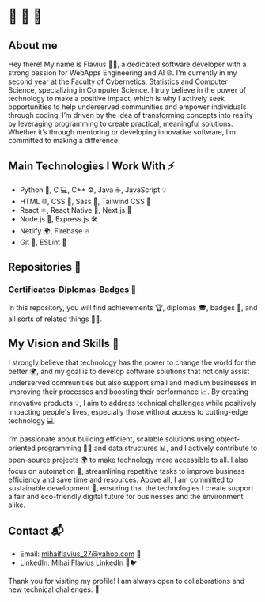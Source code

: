 # 👋 👋 👋

## About me 

Hey there! My name is Flavius 👨‍💻, a dedicated software developer with a strong passion for WebApps Engineering and AI 🌐. I'm currently in my second year at the Faculty of Cybernetics, Statistics and Computer Science, specializing in Computer Science. I truly believe in the power of technology to make a positive impact, which is why I actively seek opportunities to help underserved communities and empower individuals through coding. I’m driven by the idea of transforming concepts into reality by leveraging programming to create practical, meaningful solutions. Whether it’s through mentoring or developing innovative software, I’m committed to making a difference.

## Main Technologies I Work With ⚡

- Python 🐍, C 💻, C++ ⚙️, Java ☕, JavaScript 💡
- HTML 🌐, CSS 🎨, Sass 💅, Tailwind CSS 🌟
- React ⚛️, React Native 📱, Next.js 🚀
- Node.js 🧩, Express.js 🛠️
- Netlify 🌍, Firebase 🔥
- Git 🧳, ESLint 🧹

## Repositories 🚀

### [Certificates-Diplomas-Badges 🔧](https://github.com/FlaviusBanned/Certificates-Diplomas-Badges)

In this repository, you will find achievements 🏆, diplomas 🎓, badges 🥇, and all sorts of related things 📜✨.

## My Vision and Skills 🌱

I strongly believe that technology has the power to change the world for the better 🌍, and my goal is to develop software solutions that not only assist underserved communities but also support small and medium businesses in improving their processes and boosting their performance 📈. By creating innovative products 💡, I aim to address technical challenges while positively impacting people's lives, especially those without access to cutting-edge technology 💻.

I’m passionate about building efficient, scalable solutions using object-oriented programming 🧑‍💻 and data structures 📊, and I actively contribute to open-source projects 🌍 to make technology more accessible to all. I also focus on automation 🤖, streamlining repetitive tasks to improve business efficiency and save time and resources. Above all, I am committed to sustainable development 🌱, ensuring that the technologies I create support a fair and eco-friendly digital future for businesses and the environment alike.

## Contact 📬
- Email: [mihaiflavius_27@yahoo.com](mailto:mihaiflavius_27@yahoo.com) 📧
- LinkedIn: [Mihai Flavius LinkedIn](https://www.linkedin.com/in/mihai-flavius-pirjoleanu-51410430a/) 🔗🐦

Thank you for visiting my profile! I am always open to collaborations and new technical challenges. 🚀
